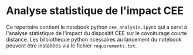 # Analyse statistique de l'impact CEE

Ce répertoire contient le notebook python `cee_analysis.ipynb` qui a servi à l'analyse statistique de l'impact du dispositif CEE sur le covoiturage courte distance.
Les bilbiothèque python ncessaires au lancement du notebook peuvent être installées via le fichier `requirements.txt`.


